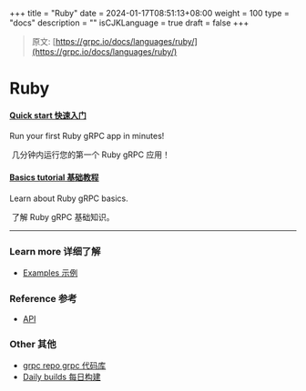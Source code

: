 +++
title = "Ruby"
date = 2024-01-17T08:51:13+08:00
weight = 100
type = "docs"
description = ""
isCJKLanguage = true
draft = false
+++

> 原文: [https://grpc.io/docs/languages/ruby/](https://grpc.io/docs/languages/ruby/)

# Ruby



#### [Quick start 快速入门](https://grpc.io/docs/languages/ruby/quickstart/)

Run your first Ruby gRPC app in minutes!

​	几分钟内运行您的第一个 Ruby gRPC 应用！

#### [Basics tutorial 基础教程](https://grpc.io/docs/languages/ruby/basics/)

Learn about Ruby gRPC basics.

​	了解 Ruby gRPC 基础知识。

------

### Learn more 详细了解

- [Examples 示例](https://github.com/grpc/grpc/tree/master/examples/ruby)

### Reference 参考

- [API](https://grpc.io/docs/languages/ruby/api/)

### Other 其他

- [grpc repo grpc 代码库](https://github.com/grpc/grpc)
- [Daily builds 每日构建](https://grpc.io/docs/languages/ruby/daily-builds)
